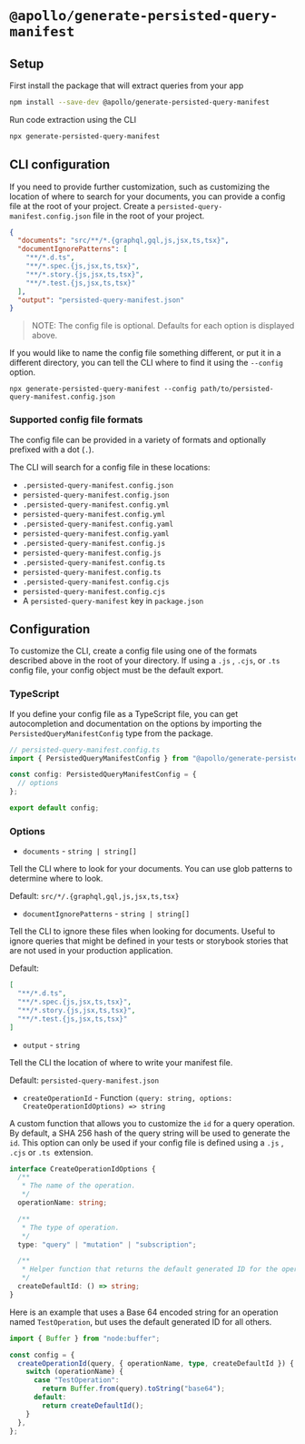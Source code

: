 # `@apollo/generate-persisted-query-manifest`

## Setup

First install the package that will extract queries from your app

```sh
npm install --save-dev @apollo/generate-persisted-query-manifest
```

Run code extraction using the CLI

```sh
npx generate-persisted-query-manifest
```

## CLI configuration

If you need to provide further customization, such as customizing the location of where to search for your documents, you can provide a config file at the root of your project. Create a `persisted-query-manifest.config.json` file in the root of your project.

```json
{
  "documents": "src/**/*.{graphql,gql,js,jsx,ts,tsx}",
  "documentIgnorePatterns": [
    "**/*.d.ts",
    "**/*.spec.{js,jsx,ts,tsx}",
    "**/*.story.{js,jsx,ts,tsx}",
    "**/*.test.{js,jsx,ts,tsx}"
  ],
  "output": "persisted-query-manifest.json"
}
```

> NOTE: The config file is optional. Defaults for each option is displayed above.

If you would like to name the config file something different, or put it in a different directory, you can tell the CLI where to find it using the `--config` option.

```
npx generate-persisted-query-manifest --config path/to/persisted-query-manifest.config.json
```

### Supported config file formats

The config file can be provided in a variety of formats and optionally prefixed with a dot (`.`).

The CLI will search for a config file in these locations:

- `.persisted-query-manifest.config.json`
- `persisted-query-manifest.config.json`
- `.persisted-query-manifest.config.yml`
- `persisted-query-manifest.config.yml`
- `.persisted-query-manifest.config.yaml`
- `persisted-query-manifest.config.yaml`
- `.persisted-query-manifest.config.js`
- `persisted-query-manifest.config.js`
- `.persisted-query-manifest.config.ts`
- `persisted-query-manifest.config.ts`
- `.persisted-query-manifest.config.cjs`
- `persisted-query-manifest.config.cjs`
- A `persisted-query-manifest` key in `package.json`

## Configuration

To customize the CLI, create a config file using one of the formats described above in the root of your directory. If using a `.js` , `.cjs`, or `.ts` config file, your config object must be the default export.

### TypeScript

If you define your config file as a TypeScript file, you can get autocompletion and documentation on the options by importing the `PersistedQueryManifestConfig` type from the package.

```ts
// persisted-query-manifest.config.ts
import { PersistedQueryManifestConfig } from "@apollo/generate-persisted-query-manifest";

const config: PersistedQueryManifestConfig = {
  // options
};

export default config;
```

### Options

- `documents` - `string | string[]`

Tell the CLI where to look for your documents. You can use glob patterns to determine where to look.

Default: `src/*/.{graphql,gql,js,jsx,ts,tsx}`

- `documentIgnorePatterns` - `string | string[]`

Tell the CLI to ignore these files when looking for documents. Useful to ignore queries that might be defined in your tests or storybook stories that are not used in your production application.

Default:

```json
[
  "**/*.d.ts",
  "**/*.spec.{js,jsx,ts,tsx}",
  "**/*.story.{js,jsx,ts,tsx}",
  "**/*.test.{js,jsx,ts,tsx}"
]
```

- `output` - `string`

Tell the CLI the location of where to write your manifest file.

Default: `persisted-query-manifest.json`

- `createOperationId` - Function `(query: string, options: CreateOperationIdOptions) => string`

A custom function that allows you to customize the `id` for a query operation. By default, a SHA 256 hash of the query string will be used to generate the `id`. This option can only be used if your config file is defined using a `.js` , `.cjs` or `.ts `extension.

```ts
interface CreateOperationIdOptions {
  /**
   * The name of the operation.
   */
  operationName: string;

  /**
   * The type of operation.
   */
  type: "query" | "mutation" | "subscription";

  /**
   * Helper function that returns the default generated ID for the operation.
   */
  createDefaultId: () => string;
}
```

Here is an example that uses a Base 64 encoded string for an operation named `TestOperation`, but uses the default generated ID for all others.

```ts
import { Buffer } from "node:buffer";

const config = {
  createOperationId(query, { operationName, type, createDefaultId }) {
    switch (operationName) {
      case "TestOperation":
        return Buffer.from(query).toString("base64");
      default:
        return createDefaultId();
    }
  },
};
```
